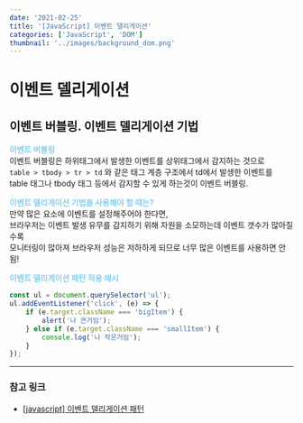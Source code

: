 ```yaml
---
date: '2021-02-25'
title: '[JavaScript] 이벤트 델리게이션'
categories: ['JavaScript', 'DOM']
thumbnail: '../images/background_dom.png'
---
```


# 이벤트 델리게이션

## 이벤트 버블링. 이벤트 델리게이션 기법

<span style="color: skyblue; font-weight: bold">이벤트 버블링</span>  
 이벤트 버블링은 하위태그에서 발생한 이벤트를 상위태그에서 감지하는 것으로  
 `table > tbody > tr > td` 와 같은 태그 계층 구조에서 td에서 발생한 이벤트를  
 table 태그나 tbody 태그 등에서 감지할 수 있게 하는것이 이벤트 버블링.

<span style="color: skyblue; font-weight: bold">이벤트 델리게이션 기법을 사용해야 할 때는?</span>  
 만약 많은 요소에 이벤트를 설정해주어야 한다면,  
 브라우저는 이벤트 발생 유무를 감지하기 위해 자원을 소모하는데 이벤트 갯수가 많아질수록  
 모니터링이 많아져 브라우저 성능은 저하하게 되므로 너무 많은 이벤트를 사용하면 안됨!

<span style="color: skyblue; font-weight: bold">이벤트 델리게이션 패턴 적용 예시</span>

```js
const ul = document.querySelector('ul');
ul.addEventListener('click', (e) => {
    if (e.target.className === 'bigItem') {
        alert('나 큰거임');
    } else if (e.target.className === 'smallItem') {
        console.log('나 작은거임');
    }
});
```

<hr/>

### **참고 링크**

-   [[javascript] 이벤트 델리게이션 패턴](https://sub0709.tistory.com/14)
